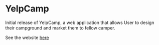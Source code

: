 # YelpCamp

Initial release of YelpCamp, a web application that allows User to design their campground and market them to fellow camper.

See the website <a href="https://dry-caverns-25179.herokuapp.com"> here</a>
